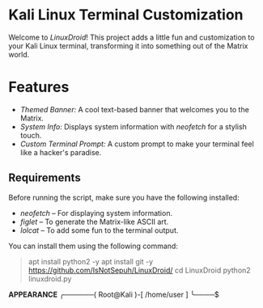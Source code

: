 # Kali Linux Terminal Customization

Welcome to *LinuxDroid*! This project adds a little fun and customization to your Kali Linux terminal, transforming it into something out of the Matrix world.

# Features

- *Themed Banner:* A cool text-based banner that welcomes you to the Matrix.
- *System Info:* Displays system information with *neofetch* for a stylish touch.
- *Custom Terminal Prompt:* A custom prompt to make your terminal feel like a hacker's paradise.

## Requirements

Before running the script, make sure you have the following installed:

- *neofetch* – For displaying system information.
- *figlet* – To generate the Matrix-like ASCII art.
- *lolcat* – To add some fun to the terminal output.

You can install them using the following command:
> apt install python2 -y
> apt install git -y
> https://github.com/IsNotSepuh/LinuxDroid/
> cd LinuxDroid
> python2 linuxdroid.py

**APPEARANCE**
╭──────( Root@Kali )-[ /home/user ]
╰────$ 
